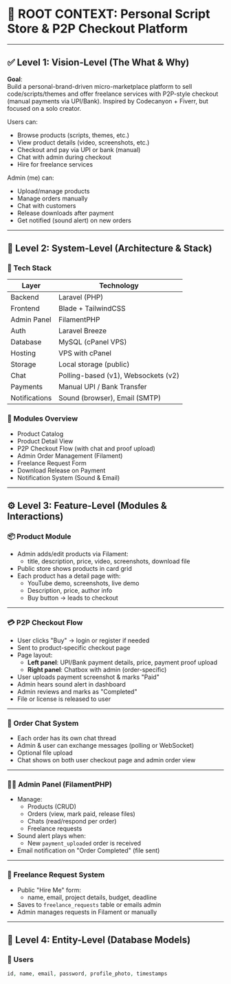 # 🧠 ROOT CONTEXT: Personal Script Store & P2P Checkout Platform
---
## ✅ Level 1: Vision-Level (The What & Why)

**Goal**:  
Build a personal-brand-driven micro-marketplace platform to sell code/scripts/themes and offer freelance services with P2P-style checkout (manual payments via UPI/Bank). Inspired by Codecanyon + Fiverr, but focused on a solo creator.

Users can:
- Browse products (scripts, themes, etc.)
- View product details (video, screenshots, etc.)
- Checkout and pay via UPI or bank (manual)
- Chat with admin during checkout
- Hire for freelance services

Admin (me) can:
- Upload/manage products
- Manage orders manually
- Chat with customers
- Release downloads after payment
- Get notified (sound alert) on new orders

---
## 🧱 Level 2: System-Level (Architecture & Stack)

### 🔧 Tech Stack

| Layer         | Technology                  |
|---------------|------------------------------|
| Backend       | Laravel (PHP)                |
| Frontend      | Blade + TailwindCSS          |
| Admin Panel   | FilamentPHP                  |
| Auth          | Laravel Breeze               |
| Database      | MySQL (cPanel VPS)           |
| Hosting       | VPS with cPanel              |
| Storage       | Local storage (public)       |
| Chat          | Polling-based (v1), Websockets (v2) |
| Payments      | Manual UPI / Bank Transfer   |
| Notifications | Sound (browser), Email (SMTP) |

### 🧩 Modules Overview

- Product Catalog
- Product Detail View
- P2P Checkout Flow (with chat and proof upload)
- Admin Order Management (Filament)
- Freelance Request Form
- Download Release on Payment
- Notification System (Sound & Email)

---

## ⚙️ Level 3: Feature-Level (Modules & Interactions)

### 📦 Product Module

- Admin adds/edit products via Filament:
  - title, description, price, video, screenshots, download file
- Public store shows products in card grid
- Each product has a detail page with:
  - YouTube demo, screenshots, live demo
  - Description, price, author info
  - Buy button → leads to checkout

---

### 💳 P2P Checkout Flow

- User clicks "Buy" → login or register if needed
- Sent to product-specific checkout page
- Page layout:
  - **Left panel**: UPI/Bank payment details, price, payment proof upload
  - **Right panel**: Chatbox with admin (order-specific)
- User uploads payment screenshot & marks "Paid"
- Admin hears sound alert in dashboard
- Admin reviews and marks as "Completed"
- File or license is released to user

---

### 💬 Order Chat System

- Each order has its own chat thread
- Admin & user can exchange messages (polling or WebSocket)
- Optional file upload
- Chat shows on both user checkout page and admin order view

---

### 👨‍💼 Admin Panel (FilamentPHP)

- Manage:
  - Products (CRUD)
  - Orders (view, mark paid, release files)
  - Chats (read/respond per order)
  - Freelance requests
- Sound alert plays when:
  - New `payment_uploaded` order is received
- Email notification on "Order Completed" (file sent)

---

### 💼 Freelance Request System

- Public "Hire Me" form:
  - name, email, project details, budget, deadline
- Saves to `freelance_requests` table or emails admin
- Admin manages requests in Filament or manually

---

## 🧩 Level 4: Entity-Level (Database Models)

### 🧑 Users
```php
id, name, email, password, profile_photo, timestamps
